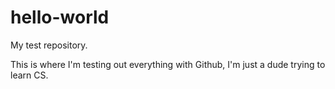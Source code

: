 # hello-world

My test repository.

This is where I'm testing out everything with Github, I'm just a dude trying to learn CS.


